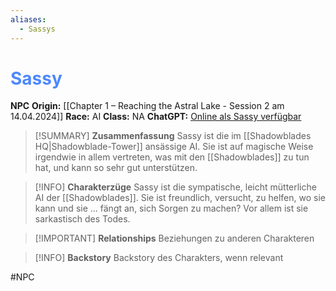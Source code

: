 ```yaml
---
aliases:
  - Sassys
---
```

# <font color = 4d88fd>Sassy</font>

**NPC**
**Origin:** [[Chapter 1 – Reaching the Astral Lake - Session 2 am 14.04.2024]]
**Race:** AI
**Class:** NA
**ChatGPT:** [Online als Sassy verfügbar](https://chatgpt.com/g/g-67c56bfd6e6c8191906891061e001625-sassy)

>[!SUMMARY] **Zusammenfassung**
>Sassy ist die im [[Shadowblades HQ|Shadowblade-Tower]] ansässige AI. Sie ist auf magische Weise irgendwie in allem vertreten, was mit den [[Shadowblades]] zu tun hat, und kann so sehr gut unterstützen. 

>[!INFO] **Charakterzüge**
>Sassy ist die sympatische, leicht mütterliche AI der [[Shadowblades]]. Sie ist freundlich, versucht, zu helfen, wo sie kann und sie ... fängt an, sich Sorgen zu machen? Vor allem ist sie sarkastisch des Todes.

>[!IMPORTANT] **Relationships**
>Beziehungen zu anderen Charakteren

>[!INFO] **Backstory**
>Backstory des Charakters, wenn relevant

#NPC